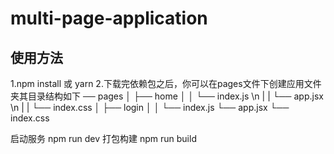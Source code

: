 # multi-page-application

## 使用方法

1.npm install 或 yarn
2.下载完依赖包之后，你可以在pages文件下创建应用文件夹其目录结构如下
── pages
│   ├── home
│   │   └── index.js \n
|   |   └── app.jsx  \n
|   |   └── index.css
│   ├── login
│   │   └── index.js
        └── app.jsx
        └── index.css

启动服务 npm run dev
打包构建 npm run build
